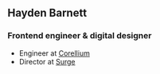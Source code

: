 ## Hayden Barnett

### Frontend engineer & digital designer

- Engineer at [Corellium](https://www.corellium.com/)
- Director at [Surge](https://surge.studio/)
